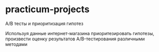 # practicum-projects
А/В тесты и приоритизация гипотез

Используя данные интернет-магазина приоритезировать гипотезы, произвести оценку результатов A/B-тестирования различными методами
